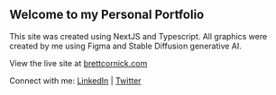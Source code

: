 ## Welcome to my Personal Portfolio

This site was created using NextJS and Typescript. All graphics were created by me using Figma and Stable Diffusion generative AI.

View the live site at [brettcornick.com](https://www.brettcornick.com)

Connect with me:
[LinkedIn](https://www.linkedin.com/in/brettcornick/) | [Twitter](https://twitter.com/brett_cornick)
